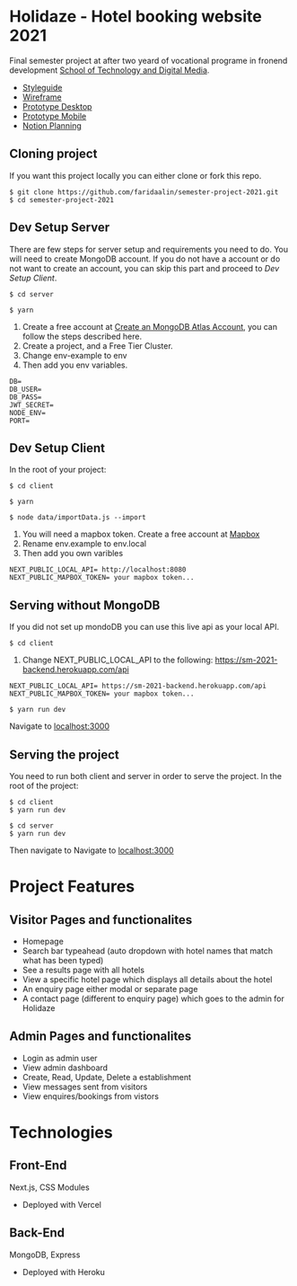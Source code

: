 # Holidaze - Hotel booking website 2021

Final semester project at after two yeard of vocational programe in fronend development [School of Technology and Digital Media](https://www.noroff.no/).

- [Styleguide](https://www.figma.com/file/SJnvvdbi4aZchirM3lplSq/Holizade-Style-Guide?node-id=0%3A1)
- [Wireframe](https://www.figma.com/proto/1gNhUFEKlyZ2QFU8dNOyZ7/Holidaze-wireframe?page-id=0%3A1&node-id=1%3A2&scaling=min-zoom)
- [Prototype Desktop](https://www.figma.com/proto/L4K2qS4bgQHup4cwcQHhdE/Holizade-Desktop?page-id=0%3A1&node-id=15%3A23&scaling=min-zoom)
- [Prototype Mobile](https://www.figma.com/proto/dWjj4VtpPBxclpUltImmdv/Holidaze-mobile?page-id=0%3A1&node-id=2%3A23&scaling=min-zoom)
- [Notion Planning](https://www.notion.so/69d229f2bad44145a856521ea7944f11?v=133f35b431dc4051bc3d4cca83c5e862)

## Cloning project

If you want this project locally you can either clone or fork this repo.

```
$ git clone https://github.com/faridaalin/semester-project-2021.git
$ cd semester-project-2021
```

## Dev Setup Server

There are few steps for server setup and requirements you need to do. You will need to create MongoDB account. If you do not have a account or do not want to create an account, you can skip this part and proceed to <em>Dev Setup Client</em>.

```
$ cd server
```

```
$ yarn
```

1. Create a free account at [Create an MongoDB Atlas Account](https://docs.atlas.mongodb.com/tutorial/create-atlas-account/), you can follow the steps described here.
2. Create a project, and a Free Tier Cluster.
3. Change env-example to env
4. Then add you env variables.

```
DB=
DB_USER=
DB_PASS=
JWT_SECRET=
NODE_ENV=
PORT=

```

## Dev Setup Client

In the root of your project:

```
$ cd client
```

```
$ yarn
```

```
$ node data/importData.js --import
```

1. You will need a mapbox token. Create a free account at [Mapbox](https://www.mapbox.com/)
2. Rename env.example to env.local
3. Then add you own varibles

```
NEXT_PUBLIC_LOCAL_API= http://localhost:8080
NEXT_PUBLIC_MAPBOX_TOKEN= your mapbox token...
```

## Serving without MongoDB

If you did not set up mondoDB you can use this live api as your local API.

```
$ cd client
```

1. Change NEXT_PUBLIC_LOCAL_API to the following: https://sm-2021-backend.herokuapp.com/api

```
NEXT_PUBLIC_LOCAL_API= https://sm-2021-backend.herokuapp.com/api
NEXT_PUBLIC_MAPBOX_TOKEN= your mapbox token...
```

```
$ yarn run dev
```

Navigate to [localhost:3000](http://localhost:3000)

## Serving the project

You need to run both client and server in order to serve the project. In the root of the project:

```
$ cd client
$ yarn run dev
```

```
$ cd server
$ yarn run dev
```

Then navigate to Navigate to [localhost:3000](http://localhost:3000)

# Project Features

## Visitor Pages and functionalites

- Homepage
- Search bar typeahead (auto dropdown with hotel names that match what has been typed)
- See a results page with all hotels
- View a specific hotel page which displays all details about the hotel
- An enquiry page either modal or separate page
- A contact page (different to enquiry page) which goes to the admin for Holidaze

## Admin Pages and functionalites

- Login as admin user
- View admin dashboard
- Create, Read, Update, Delete a establishment
- View messages sent from visitors
- View enquires/bookings from vistors

# Technologies

## Front-End

Next.js, CSS Modules

- Deployed with Vercel

## Back-End

MongoDB, Express

- Deployed with Heroku

